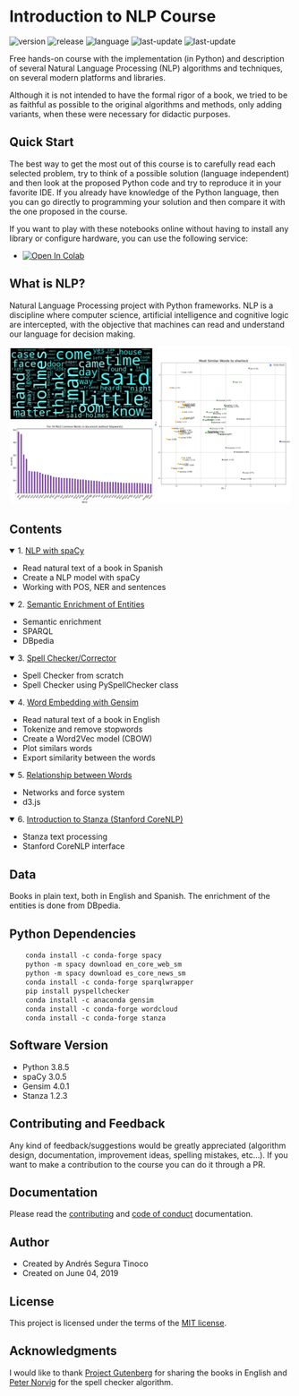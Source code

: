 # Introduction to NLP Course
![version](https://img.shields.io/badge/version-Pro-blue)
![release](https://img.shields.io/badge/release-1.1.0-blue)
![language](https://img.shields.io/badge/language-Python_3.7%7C3.8-brightgreen)
![last-update](https://img.shields.io/badge/last_update-10/19/2023-orange)
![last-update](https://img.shields.io/badge/license-MIT-orange)

Free hands-on course with the implementation (in Python) and description of several Natural Language Processing (NLP) algorithms and techniques, on several modern platforms and libraries.

Although it is not intended to have the formal rigor of a book, we tried to be as faithful as possible to the original algorithms and methods, only adding variants, when these were necessary for didactic purposes.

## Quick Start
The best way to get the most out of this course is to carefully read each selected problem, try to think of a possible solution (language independent) and then look at the proposed Python code and try to reproduce it in your favorite IDE. If you already have knowledge of the Python language, then you can go directly to programming your solution and then compare it with the one proposed in the course.

If you want to play with these notebooks online without having to install any library or configure hardware, you can use the following service:
- <a href="https://colab.research.google.com/github/ansegura7/NLP/blob/main/" target="_blank"><img src="https://colab.research.google.com/assets/colab-badge.svg" alt="Open In Colab"/></a>

## What is NLP?
Natural Language Processing project with Python frameworks. NLP is a discipline where computer science, artificial intelligence and cognitive logic are intercepted, with the objective that machines can read and understand our language for decision making.

![NLP Header](https://raw.githubusercontent.com/ansegura7/NLP/master/image/header.jpg)

## Contents
<details open>
<summary>1. <a href="https://ansegura7.github.io/NLP/pages/NLP_SpaCy.html" >NLP with spaCy</a></summary>
<ul>
	<li>Read natural text of a book in Spanish</li>
	<li>Create a NLP model with spaCy</li>
	<li>Working with POS, NER and sentences</li>
</ul>
</details>
<details open>
<summary>2. <a href="https://ansegura7.github.io/NLP/pages/NLP_SemanticEnrich.html" >Semantic Enrichment of Entities</a></summary>
<ul>
	<li>Semantic enrichment</li>
	<li>SPARQL</li>
	<li>DBpedia</li>
</ul>
</details>
<details open>
<summary>3. <a href="https://ansegura7.github.io/NLP/pages/NLP_SpellChecker.html" >Spell Checker/Corrector</a></summary>
<ul>
	<li>Spell Checker from scratch</li>
	<li>Spell Checker using PySpellChecker class</li>
</ul>
</details>
<details open>
<summary>4. <a href="https://ansegura7.github.io/NLP/pages/NLP_Word2Vec.html" >Word Embedding with Gensim</a></summary>
<ul>
	<li>Read natural text of a book in English</li>
	<li>Tokenize and remove stopwords</li>
	<li>Create a Word2Vec model (CBOW)</li>
	<li>Plot similars words</li>
	<li>Export similarity between the words</li>
</ul>
</details>
<details open>
<summary>5. <a href="https://ansegura7.github.io/NLP/pages/NLP_Network.html" >Relationship between Words</a></summary>
<ul>
	<li>Networks and force system</li>
	<li>d3.js</li>
</ul>
</details>
<details open>
<summary>6. <a href="https://ansegura7.github.io/NLP/pages/NLP_Stanza.html" >Introduction to Stanza (Stanford CoreNLP)</a></summary>
<ul>
	<li>Stanza text processing</li>
	<li>Stanford CoreNLP interface</li>
</ul>
</details>

## Data
Books in plain text, both in English and Spanish. The enrichment of the entities is done from DBpedia.

## Python Dependencies
``` console
    conda install -c conda-forge spacy
    python -m spacy download en_core_web_sm
    python -m spacy download es_core_news_sm
    conda install -c conda-forge sparqlwrapper
    pip install pyspellchecker
    conda install -c anaconda gensim
    conda install -c conda-forge wordcloud
	conda install -c conda-forge stanza
```

## Software Version
- Python 3.8.5
- spaCy 3.0.5
- Gensim 4.0.1
- Stanza 1.2.3

## Contributing and Feedback
Any kind of feedback/suggestions would be greatly appreciated (algorithm design, documentation, improvement ideas, spelling mistakes, etc...). If you want to make a contribution to the course you can do it through a PR.

## Documentation
Please read the [contributing](https://github.com/ansegura7/NLP/blob/main/docs/CONTRIBUTING.md) and [code of conduct](https://github.com/ansegura7/NLP/blob/main/docs/CODE_OF_CONDUCT.md) documentation.

## Author
- Created by Andrés Segura Tinoco
- Created on June 04, 2019

## License
This project is licensed under the terms of the <a href="https://github.com/ansegura7/NLP/blob/main/LICENSE">MIT license</a>.

## Acknowledgments
I would like to thank <a href="http://www.gutenberg.org" target="_blank" >Project Gutenberg</a> for sharing the books in English and <a href="https://norvig.com/" target="_blank" >Peter Norvig</a> for the spell checker algorithm.
